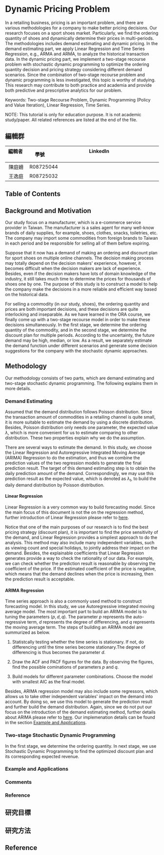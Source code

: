 # Dynamic Pricing Problem

<!-- 概要：講說不一定的點在哪 -->
<!-- 使用兩階段 stochastic dynamic Programming 規劃訂貨量和每一期的定價，並以 Arima 和 regreession 作為需求估計方法。 -->
In a retailing business, pricing is an important problem, and there are various methodologies for a company to make better pricing decisions. 
Our research focuses on a sport shoes market.
Particularly, we find the ordering quantity of shoes and dynamically determine their prices in multi-periods.
The methodologies includes demand estimating and dynamic pricing.
In the demand estimating part, we apply Linear Regression and Time Series Regression, e.g., ARMA and ARMA, to analyze the historical transaction data.
In the dynamic pricing part, we implement a two-stage recourse problem with stochastic dynamic programming to optimize the ordering quantity decision and pricing strategy considering different demand scenarios.
Since the combination of two-stage recourse problem and dynamic programming is less investigated, this topic is worthy of studying.
This research may contribute to both practice and academia and provide both predictive and prescriptive analytics for our problem.

Keywords: Two-stage Recourse Problem, Dynamic Programming (Policy and Value Iteration), Linear Regression, Time Series.

NOTE: This tutorial is only for education purpose. It is not academic study/paper. All related references are listed at the end of the file.

## 編輯群 

| 編輯者       |    學號         |                      LinkedIn                                                            |
| :-----------:|:-----------:    |:---------------------------------------------------------------------------------------: |
| 陳庭姍       |   R08725044  |     |
| 王逸庭       |   R08725032  |     |

## Table of Contents

## Background and Motivation
<!-- Describe the motivation, background, or problem definition (you may refer to the lecture notes in ORA course). -->
Our study focus on a manufacturer, which is a e-commerce service provider in Taiwan.
The manufacturer is a sales agent for many well-know brands of daily supplies, for example, shoes, clothes, snacks, toiletries, etc.
The company may import some commodities from foreign brands to Taiwan in each period and be responsible for selling all of them before expiring.

Suppose that it now has a demand of making an ordering and discount plan for sport shoes on multiple online channels.
The decision making process may totally depend on the decision makers' experience, however, it becomes difficult when the decision makers are lack of experience.
Besides, even if the decision makers have lots of domain knowledge of the industry, it still takes much time to determine the prices for thousands of shoes one by one.
The purpose of this study is to construct a model to help the company make the decisions in a more reliable and efficient way based on the historical data.

For selling a commodity (in our study, shoes), the ordering quantity and prices are both important decisions, and these decisions are quite interlocking and inseparable. 
As we have learned in the ORA course, we finally come up with a two-stage recourse model in order to make these decisions simultaneously.
In the first stage, we determine the ordering quantity of the commodity, and in the second stage, we determine the discount plan for multiple periods.
According to the uncertainty, the future demand may be high, median, or low.
As a result, we separately estimate the demand function under different scenarios and generate some decision suggestions for the company with the stochastic dynamic approaches.


## Methodology
<!-- (1) write a tutorial to introduce the topic/methodology theoretically and mathematically. (2) clarify the assumptions, limitations, applicable conditions, pros, or cons of the topic/methodology you introduced. -->
Our methodology consists of two parts, which are demand estimating and two-stage stochastic dynamic programming.
The following explains them in more details.

### Demand Estimating
Assumed that the demand distribution follows Poisson distribution.
Since the transaction amount of commodities in a retailing channel is quite small, it is more suitable to estimate the demand by using a discrete distribution.
Besides, Poisson distribution only needs one parameter, the expected value $\lambda$, which is more convenient for us to estimate comparing to other distribution.
These two properties explain why we do the assumption.

There are several ways to estimate the demand.
In this study, we choose the Linear Regression and Autoregressive Integrated Moving Average (ARIMA) Regression to do the estimation, and thus we combine the prediction values of the two regression models to generate the final prediction result.
The target of this demand estimating step is to obtain the daily prediction amount of the demand.
Correspondingly, we may use this prediction result as the expected value, which is denoted as $\lambda_t$, to build the daily demand distribution by Poisson distribution.

#### Linear Regression
Linear Regression is a very common way to build forecasting model.
Since the main focus of this document is not the on the regression method, further introduction of Linear Regression please refer to [here](https://en.wikipedia.org/wiki/Linear_regression).

Notice that one of the main purposes of our research is to find the best pricing strategy (discount plan), it is important to find the price sensitivity of the demand, and Linear Regression provides a simpliest approach to do the analysis.
This method may also include many independent variables, such as viewing count and special holidays, to jointly address their impact on the demand.
Besides, the explainable coefficients that Linear Regression generates provide a way to check the rationality of our data.
For example, we can check whether the prediction result is reasonable by observing the coefficient of the price.
If the estimated coefficient of the price is negative, which means that the demand declines when the price is increasing, then the prediction result is acceptable. 
#### ARIMA Regression
Time series approach is also a commonly used method to construct forecasting model.
In this study, we use Autoregressive integrated moving average model.
The most important part to build an ARIMA model is to tuning the parameters $(p, d, q)$.
The parameter $p$ represents the auto-regressive term, $d$ represents the degree of differencing, and $q$ represents the moving average term.
The steps of building an ARIMA model are summurized as below.

1. Statistcally testing whether the time series is stationary. If not, do differencing until the time series become stationary.The degree of differencing is thus becomes the parameter $d$.

2. Draw the ACF and PACF figures for the data. By observing the figures, find the possible cominations of parameters $p$ and $q$.


3. Build models for different parameter combinations. Choose the model with smallest AIC as the final model.


Besides, ARIMA regression model may also include some regressors, which allows us to take other independent variables' impact on the demand into account.
By doing so, we use this model to generate the prediction result and further build the demand distribution.
Again, since we do not put our focus on the introduction of the demand estimating method, further details about ARIMA please refer to [here](https://en.wikipedia.org/wiki/Autoregressive_integrated_moving_average).
Our implemenation details can be found in the section [Example and Applications](#example-and-applications).






### Two-stage Stochastic Dynamic Programming
In the first stage, we determine the ordering quantity.
In next stage, we use Stochastic Dynamic Programming to find the optimized discount plan and its corresponding expected revenue.


### Example and Applications
<!-- give a small and understandable example for python illustration. The example could include dataset, define variables, introduce solver, set up experiments, clarify the numerical analysis result, or provide some managerial implications. -->

### Comments
<!-- What’s your comment or insights to the topic/methodologies you introduced? -->

### Reference
<!-- Show all your reference cited in your GitHub page. -->








## 研究目標


## 研究方法

## Reference

